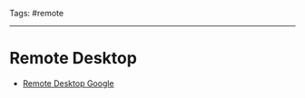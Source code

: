 Tags: #remote

---

# Remote Desktop

- [Remote Desktop Google](https://remotedesktop.google.com/support)
